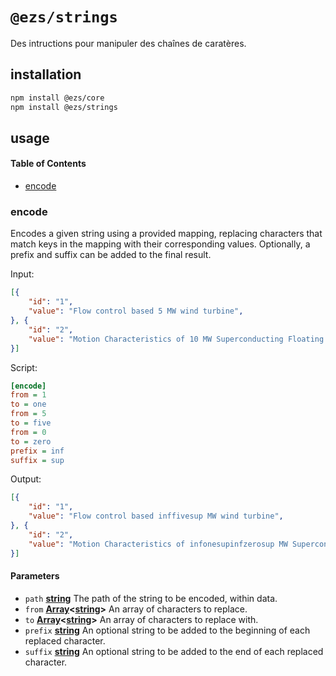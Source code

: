 # `@ezs/strings`

Des intructions pour manipuler des chaînes de caratères.

## installation

```bash
npm install @ezs/core
npm install @ezs/strings
```

## usage

<!-- Generated by documentation.js. Update this documentation by updating the source code. -->

#### Table of Contents

-   [encode](#encode)

### encode

Encodes a given string using a provided mapping, replacing characters that
match keys in the mapping with their corresponding values. Optionally, a
prefix and suffix can be added to the final result.

Input:

```json
[{
    "id": "1",
    "value": "Flow control based 5 MW wind turbine",
}, {
    "id": "2",
    "value": "Motion Characteristics of 10 MW Superconducting Floating Offshore Wind Turbine",
}]
```

Script:

```ini
[encode]
from = 1
to = one
from = 5
to = five
from = 0
to = zero
prefix = inf
suffix = sup
```

Output:

```json
[{
    "id": "1",
    "value": "Flow control based inffivesup MW wind turbine",
}, {
    "id": "2",
    "value": "Motion Characteristics of infonesupinfzerosup MW Superconducting Floating Offshore Wind Turbine",
}]
```

#### Parameters

-   `path` **[string](https://developer.mozilla.org/docs/Web/JavaScript/Reference/Global_Objects/String)** The path of the string to be encoded, within data.
-   `from` **[Array](https://developer.mozilla.org/docs/Web/JavaScript/Reference/Global_Objects/Array)&lt;[string](https://developer.mozilla.org/docs/Web/JavaScript/Reference/Global_Objects/String)>** An array of characters to replace.
-   `to` **[Array](https://developer.mozilla.org/docs/Web/JavaScript/Reference/Global_Objects/Array)&lt;[string](https://developer.mozilla.org/docs/Web/JavaScript/Reference/Global_Objects/String)>** An array of characters to replace with.
-   `prefix` **[string](https://developer.mozilla.org/docs/Web/JavaScript/Reference/Global_Objects/String)** An optional string to be added to the beginning of
                             each replaced character.
-   `suffix` **[string](https://developer.mozilla.org/docs/Web/JavaScript/Reference/Global_Objects/String)** An optional string to be added to the end of each
                            replaced character.
